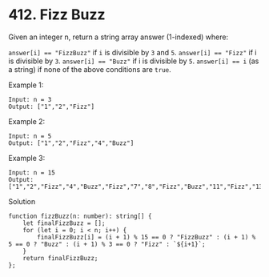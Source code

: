 # 412. Fizz Buzz

Given an integer n, return a string array answer (1-indexed) where:

`answer[i] == "FizzBuzz"` if `i` is divisible by `3` and `5`.
`answer[i] == "Fizz"` if i is divisible by `3`.
`answer[i] == "Buzz"` if i is divisible by `5`.
`answer[i] == i` (as a string) if none of the above conditions are `true`.


Example 1:

```
Input: n = 3
Output: ["1","2","Fizz"]
```
Example 2:
```
Input: n = 5
Output: ["1","2","Fizz","4","Buzz"]
```
Example 3:
```
Input: n = 15
Output: ["1","2","Fizz","4","Buzz","Fizz","7","8","Fizz","Buzz","11","Fizz","13","14","FizzBuzz"]
```

Solution
```
function fizzBuzz(n: number): string[] {
    let finalFizzBuzz = [];
    for (let i = 0; i < n; i++) {
        finalFizzBuzz[i] = (i + 1) % 15 == 0 ? "FizzBuzz" : (i + 1) % 5 == 0 ? "Buzz" : (i + 1) % 3 == 0 ? "Fizz" : `${i+1}`;
    }
    return finalFizzBuzz; 
};
```